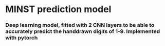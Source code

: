 <h1>MINST prediction model</h1>

<h3>Deep learning model, fitted with 2 CNN layers to be able to accurately predict the handdrawn digits of 1-9.  Implemented with pytorch</h3>
